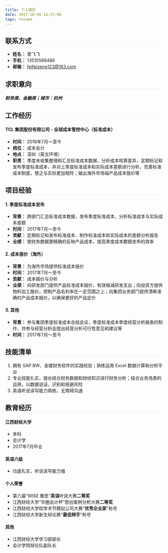 ```yaml
---
title: 个人简历
date: 2017-10-09 14:37:00
tags: resume
---
```


<style type="text/css">
  .post-info {
    display: none;
  }

  h1, h2 {
    border-bottom: 1px solid #eeeeee;
  }
</style>

## 联系方式

* **姓名：** 曾飞飞
* **手机：** 13510566486
* **邮箱：** feifeizeng123@163.com

## 求职意向

##### 财务类、金融类；城市：杭州

## 工作经历

#### TCL 集团股份有限公司 - 全球成本管控中心（标准成本）

* **时间：** 2016年7月～至今
* **岗位：** 成本会计
* **地点：** 深圳（英文环境）
* **职责：** 季度末收集整理和汇总标准成本数据，分析成本核算差异，定期标记和发布季度标准成本，并对上季度标准成本和实际成本差额进行分析，完善标准成本制度，使之与实际更加相符；输出海外市场端产品成本报价等

## 项目经验

#### 1. 季度标准成本发布

  * **背景：** 跨部门汇总标准成本数据，发布季度标准成本，分析标准成本与实际成本差额
  * **时间：** 2017年7月～至今
  * **贡献：** 定期标记和发布标准成本、制作标准成本和实际成本的差额分析报告
  * **业绩：** 使财务数据更精确的反映产品成本，提高季度成本数据发布的效率

#### 2. 成本报价（海外）

  * **背景：** 为海外市场提供标准成本报价
  * **时间：** 2017年7月～至今
  * **贡献：** 成本报价与分析
  * **业绩：** 向研发部门提供产品标准成本报价，有效缩减研发支出；向投资方提供物料加工报价，控制产品毛利率在一定范围之上；向集团业务部门提供清晰准确的产品成本报价，以确保更好的产品定价

#### 3. 其他

  * **背景：** 参与集团季度标准成本总结会议，季度标准成本季度经营分析报表的制作，并参与经营分析会提出经营分析可行性意见和建议等
  * **时间：** 2017年7月～至今

## 技能清单

1. 拥有 SAP BW、金蝶财务软件的实践经验；熟练运用 Excel 数据计算和分析平台
2. 专业技能扎实，擅长结合财务数据和财经知识进行财务分析；结合业务场景的运用，以数据说话，识别和规避风险
3. 英语听说读写能力熟练，无障碍沟通

## 教育经历

#### 江西财经大学

* 本科
* 会计学
* 2017年7月毕业

#### 英语六级

* 功底扎实，听说读写能力强

#### 个人荣誉

* 第六届“WISE 雅思”**英语**听说大赛**二等奖**
* 江西财经大学“华圈会计杯”思创案例分析大赛**二等奖**
* 江西财经大学校学术节模拟公司大赛“**优秀企业家**”称号
* 江西财经大学新生辩论赛“**最佳辩手**”称号

#### 其他

* 江西财经大学学习部部长
* 会计学院辩论队副队长
